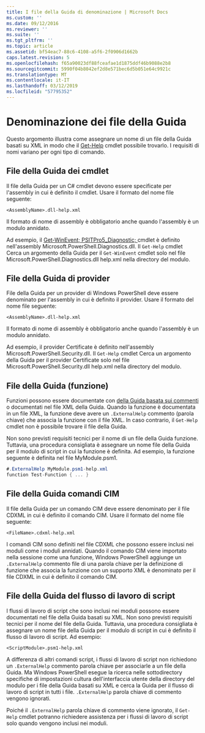 ```yaml
---
title: I file della Guida di denominazione | Microsoft Docs
ms.custom: ''
ms.date: 09/12/2016
ms.reviewer: ''
ms.suite: ''
ms.tgt_pltfrm: ''
ms.topic: article
ms.assetid: bf54eac7-88c6-4108-a5f6-2f0906d1662b
caps.latest.revision: 5
ms.openlocfilehash: f65a90023df88fceafae1d1875ddf46b9088e2b8
ms.sourcegitcommit: 5990f04b8042ef2d8e571bec6d5b051e64c9921c
ms.translationtype: MT
ms.contentlocale: it-IT
ms.lasthandoff: 03/12/2019
ms.locfileid: "57795352"
---
```

# <a name="naming-help-files"></a>Denominazione dei file della Guida

Questo argomento illustra come assegnare un nome di un file della Guida basati su XML in modo che il [Get-Help](/powershell/module/Microsoft.PowerShell.Core/Get-Help) cmdlet possibile trovarlo. I requisiti di nomi variano per ogni tipo di comando.

## <a name="cmdlet-help-files"></a>File della Guida dei cmdlet

Il file della Guida per un C# cmdlet devono essere specificate per l'assembly in cui è definito il cmdlet. Usare il formato del nome file seguente:

```
<AssemblyName>.dll-help.xml
```

Il formato di nome di assembly è obbligatorio anche quando l'assembly è un modulo annidato.

Ad esempio, il [Get-WinEvent; PSITPro5_Diagnostic; ](/powershell/module/Microsoft.PowerShell.Diagnostics/Get-WinEvent) cmdlet è definito nell'assembly Microsoft.PowerShell.Diagnostics.dll. Il `Get-Help` cmdlet Cerca un argomento della Guida per il `Get-WinEvent` cmdlet solo nel file Microsoft.PowerShell.Diagnostics.dll help.xml nella directory del modulo.

## <a name="provider-help-files"></a>File della Guida di provider

File della Guida per un provider di Windows PowerShell deve essere denominato per l'assembly in cui è definito il provider. Usare il formato del nome file seguente:

```
<AssemblyName>.dll-help.xml
```

Il formato di nome di assembly è obbligatorio anche quando l'assembly è un modulo annidato.

Ad esempio, il provider Certificate è definito nell'assembly Microsoft.PowerShell.Security.dll. Il `Get-Help` cmdlet Cerca un argomento della Guida per il provider Certificate solo nel file Microsoft.PowerShell.Security.dll help.xml nella directory del modulo.

## <a name="function-help-files"></a>File della Guida (funzione)

Funzioni possono essere documentate con [della Guida basata sui commenti](/powershell/module/microsoft.powershell.core/about/about_comment_based_help) o documentati nel file XML della Guida. Quando la funzione è documentata in un file XML, la funzione deve avere un `.ExternalHelp` commento (parola chiave) che associa la funzione con il file XML. In caso contrario, il `Get-Help` cmdlet non è possibile trovare il file della Guida.

Non sono previsti requisiti tecnici per il nome di un file della Guida funzione. Tuttavia, una procedura consigliata è assegnare un nome file della Guida per il modulo di script in cui la funzione è definita. Ad esempio, la funzione seguente è definita nel file MyModule.psm1.

```csharp
#.ExternalHelp MyModule.psm1-help.xml
function Test-Function { ... }
```

## <a name="cim-command-help-files"></a>File della Guida comandi CIM

Il file della Guida per un comando CIM deve essere denominato per il file CDXML in cui è definito il comando CIM. Usare il formato del nome file seguente:

```
<FileName>.cdxml-help.xml
```

I comandi CIM sono definiti nel file CDXML che possono essere inclusi nei moduli come i moduli annidati. Quando il comando CIM viene importato nella sessione come una funzione, Windows PowerShell aggiunge un `.ExternalHelp` commento file di una parola chiave per la definizione di funzione che associa la funzione con un supporto XML è denominato per il file CDXML in cui è definito il comando CIM.

## <a name="script-workflow-help-files"></a>File della Guida del flusso di lavoro di script

I flussi di lavoro di script che sono inclusi nei moduli possono essere documentati nel file della Guida basati su XML. Non sono previsti requisiti tecnici per il nome del file della Guida. Tuttavia, una procedura consigliata è assegnare un nome file della Guida per il modulo di script in cui è definito il flusso di lavoro di script. Ad esempio:

```
<ScriptModule>.psm1-help.xml
```

A differenza di altri comandi script, i flussi di lavoro di script non richiedono un `.ExternalHelp` commento parola chiave per associarle a un file della Guida. Ma Windows PowerShell esegue la ricerca nelle sottodirectory specifiche di impostazioni cultura dell'interfaccia utente della directory del modulo per i file della Guida basati su XML e cerca la Guida per il flusso di lavoro di script in tutti i file. `.ExternalHelp` parola chiave di commento vengono ignorati.

Poiché il `.ExternalHelp` parola chiave di commento viene ignorato, il `Get-Help` cmdlet potranno richiedere assistenza per i flussi di lavoro di script solo quando vengono inclusi nei moduli.